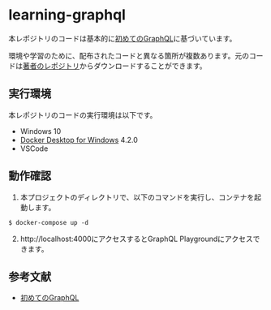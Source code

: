 # learning-graphql

本レポジトリのコードは基本的に[初めてのGraphQL](https://www.amazon.co.jp/%E5%A2%97%E8%A3%9C%E6%94%B9%E8%A8%82%E7%89%88-Java%E8%A8%80%E8%AA%9E%E3%81%A7%E5%AD%A6%E3%81%B6%E3%83%87%E3%82%B6%E3%82%A4%E3%83%B3%E3%83%91%E3%82%BF%E3%83%BC%E3%83%B3%E5%85%A5%E9%96%80-%E7%B5%90%E5%9F%8E-%E6%B5%A9-ebook/dp/B00I8ATHGW/ref=pd_sbs_1/357-3813772-7623335?pd_rd_w=38s08&pf_rd_p=4e34a507-1281-42ae-953a-93a761caa89c&pf_rd_r=RGM2E8CPX41ETJHWJV98&pd_rd_r=1a0c6eb1-76b8-49fe-971a-98d7510a0775&pd_rd_wg=9654E&pd_rd_i=B00I8ATHGW&psc=1](https://www.amazon.co.jp/%E5%88%9D%E3%82%81%E3%81%A6%E3%81%AEGraphQL-%E2%80%95Web%E3%82%B5%E3%83%BC%E3%83%93%E3%82%B9%E3%82%92%E4%BD%9C%E3%81%A3%E3%81%A6%E5%AD%A6%E3%81%B6%E6%96%B0%E4%B8%96%E4%BB%A3API-Eve-Porcello/dp/487311893X/ref=sr_1_1?__mk_ja_JP=%E3%82%AB%E3%82%BF%E3%82%AB%E3%83%8A&crid=1B0RN404E1P5Q&keywords=graphql&qid=1655551853&sprefix=gr%2Caps%2C294&sr=8-1))に基づいています。

環境や学習のために、配布されたコードと異なる箇所が複数あります。元のコードは[著者のレポジトリ](https://www.sbcr.jp/product/4797327030/](https://github.com/MoonHighway/learning-graphql/tree/master/chapter-05/photo-share-api))からダウンロードすることができます。

## 実行環境

本レポジトリのコードの実行環境は以下です。

- Windows 10
- [Docker Desktop for Windows](https://www.docker.com/products/docker-desktop) 4.2.0
- VSCode

## 動作確認

1. 本プロジェクトのディレクトリで、以下のコマンドを実行し、コンテナを起動します。

```
$ docker-compose up -d
```

2. http://localhost:4000にアクセスするとGraphQL Playgroundにアクセスできます。
## 参考文献
- [初めてのGraphQL](https://www.amazon.co.jp/%E5%A2%97%E8%A3%9C%E6%94%B9%E8%A8%82%E7%89%88-Java%E8%A8%80%E8%AA%9E%E3%81%A7%E5%AD%A6%E3%81%B6%E3%83%87%E3%82%B6%E3%82%A4%E3%83%B3%E3%83%91%E3%82%BF%E3%83%BC%E3%83%B3%E5%85%A5%E9%96%80-%E7%B5%90%E5%9F%8E-%E6%B5%A9-ebook/dp/B00I8ATHGW/ref=pd_sbs_1/357-3813772-7623335?pd_rd_w=38s08&pf_rd_p=4e34a507-1281-42ae-953a-93a761caa89c&pf_rd_r=RGM2E8CPX41ETJHWJV98&pd_rd_r=1a0c6eb1-76b8-49fe-971a-98d7510a0775&pd_rd_wg=9654E&pd_rd_i=B00I8ATHGW&psc=1](https://www.amazon.co.jp/%E5%88%9D%E3%82%81%E3%81%A6%E3%81%AEGraphQL-%E2%80%95Web%E3%82%B5%E3%83%BC%E3%83%93%E3%82%B9%E3%82%92%E4%BD%9C%E3%81%A3%E3%81%A6%E5%AD%A6%E3%81%B6%E6%96%B0%E4%B8%96%E4%BB%A3API-Eve-Porcello/dp/487311893X/ref=sr_1_1?__mk_ja_JP=%E3%82%AB%E3%82%BF%E3%82%AB%E3%83%8A&crid=1B0RN404E1P5Q&keywords=graphql&qid=1655551853&sprefix=gr%2Caps%2C294&sr=8-1))
